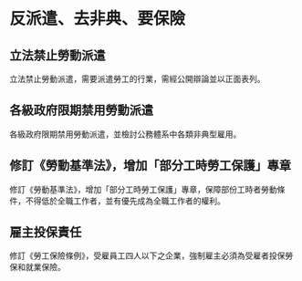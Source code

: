 # 反派遣、去非典、要保險

## 立法禁止勞動派遣

立法禁止勞動派遣，需要派遣勞工的行業，需經公開辯論並以正面表列。

## 各級政府限期禁用勞動派遣

各級政府限期禁用勞動派遣，並檢討公務體系中各類非典型雇用。

## 修訂《勞動基準法》，增加「部分工時勞工保護」專章

修訂《勞動基準法》，增加「部分工時勞工保護」專章，保障部份工時者勞動條件，不得低於全職工作者，並有優先成為全職工作者的權利。

## 雇主投保責任

修訂《勞工保險條例》，受雇員工四人以下之企業，強制雇主必須為受雇者投保勞保和就業保險。
